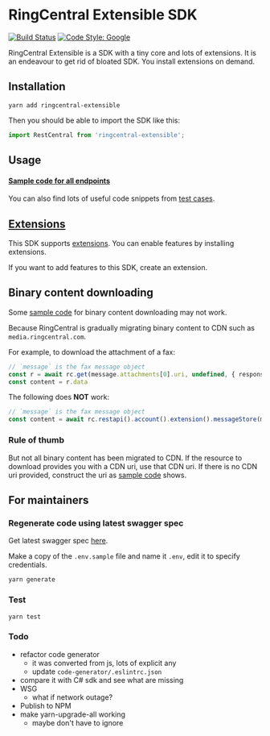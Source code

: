 # RingCentral Extensible SDK

[![Build Status](https://travis-ci.com/ringcentral/ringcentral-extensible.svg?token=316MqomevzwR7zFzsQz2&branch=master)](https://travis-ci.com/ringcentral/ringcentral-extensible)
[![Code Style: Google](https://img.shields.io/badge/code%20style-google-blueviolet.svg)](https://github.com/google/gts)

RingCentral Extensible is a SDK with a tiny core and lots of extensions.
It is an endeavour to get rid of bloated SDK. You install extensions on demand.


## Installation

```
yarn add ringcentral-extensible
```

Then you should be able to import the SDK like this:

```ts
import RestCentral from 'ringcentral-extensible';
```


## Usage

#### [Sample code for all endpoints](./samples.md)

You can also find lots of useful code snippets from [test cases](./test).


## [Extensions](./src/extensions)

This SDK supports [extensions](./src/extensions). You can enable features by installing extensions.

If you want to add features to this SDK, create an extension.


## Binary content downloading

Some [sample code](./samples.md) for binary content downloading may not work.

Because RingCentral is gradually migrating binary content to CDN such as `media.ringcentral.com`.

For example, to download the attachment of a fax:

```ts
// `message` is the fax message object
const r = await rc.get(message.attachments[0].uri, undefined, { responseType: 'arraybuffer' })
const content = r.data
```

The following does **NOT** work:

```ts
// `message` is the fax message object
const content = await rc.restapi().account().extension().messageStore(message.id).content(message.attachments[0].id).get()
```

### Rule of thumb

But not all binary content has been migrated to CDN.
If the resource to download provides you with a CDN uri, use that CDN uri.
If there is no CDN uri provided, construct the uri as [sample code](./samples.md) shows.


## For maintainers

### Regenerate code using latest swagger spec

Get latest swagger spec [here](https://github.com/ringcentral/RingCentral.Net/blob/master/code-generator/rc-platform.yml).

Make a copy of the `.env.sample` file and name it `.env`, edit it to specify credentials.

```
yarn generate
```


### Test

```
yarn test
```


### Todo

- refactor code generator
    - it was converted from js, lots of explicit any
    - update `code-generator/.eslintrc.json`
- compare it with C# sdk and see what are missing
- WSG
    - what if network outage?
- Publish to NPM
- make yarn-upgrade-all working
    - maybe don't have to ignore

